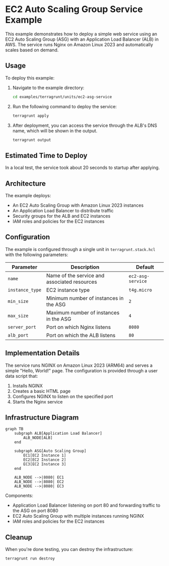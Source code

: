 # EC2 Auto Scaling Group Service Example

This example demonstrates how to deploy a simple web service using an EC2 Auto Scaling Group (ASG) with an Application Load Balancer (ALB) in AWS. The service runs Nginx on Amazon Linux 2023 and automatically scales based on demand.

## Usage

To deploy this example:

1. Navigate to the example directory:

   ```bash
   cd examples/terragrunt/units/ec2-asg-service
   ```

2. Run the following command to deploy the service:

   ```bash
   terragrunt apply
   ```

3. After deployment, you can access the service through the ALB's DNS name, which will be shown in the output.

   ```bash
   terragrunt output
   ```

## Estimated Time to Deploy

In a local test, the service took about 20 seconds to startup after applying.

## Architecture

The example deploys:

- An EC2 Auto Scaling Group with Amazon Linux 2023 instances
- An Application Load Balancer to distribute traffic
- Security groups for the ALB and EC2 instances
- IAM roles and policies for the EC2 instances

## Configuration

The example is configured through a single unit in `terragrunt.stack.hcl` with the following parameters:

| Parameter       | Description                                  | Default           |
|-----------------|----------------------------------------------|-------------------|
| `name`          | Name of the service and associated resources | `ec2-asg-service` |
| `instance_type` | EC2 instance type                            | `t4g.micro`       |
| `min_size`      | Minimum number of instances in the ASG       | `2`               |
| `max_size`      | Maximum number of instances in the ASG       | `4`               |
| `server_port`   | Port on which Nginx listens                  | `8080`            |
| `alb_port`      | Port on which the ALB listens                | `80`              |

## Implementation Details

The service runs NGINX on Amazon Linux 2023 (ARM64) and serves a simple "Hello, World!" page. The configuration is provided through a user data script that:

1. Installs NGINX
2. Creates a basic HTML page
3. Configures NGINX to listen on the specified port
4. Starts the Nginx service

## Infrastructure Diagram

```mermaid
graph TB
    subgraph ALB[Application Load Balancer]
        ALB_NODE[ALB]
    end

    subgraph ASG[Auto Scaling Group]
        EC1[EC2 Instance 1]
        EC2[EC2 Instance 2]
        EC3[EC2 Instance 3]
    end

    ALB_NODE -->|8080| EC1
    ALB_NODE -->|8080| EC2
    ALB_NODE -->|8080| EC3
```

Components:

- Application Load Balancer listening on port 80 and forwarding traffic to the ASG on port 8080
- EC2 Auto Scaling Group with multiple instances running NGINX
- IAM roles and policies for the EC2 instances

## Cleanup

When you're done testing, you can destroy the infrastructure:

```bash
terragrunt run destroy
```
